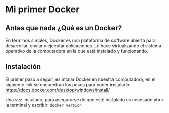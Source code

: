 # Mi primer Docker

## Antes que nada ¿Qué es un Docker?

En términos simples, Docker es una plataforma de software abierta para desarrollar, enviar y ejecutar aplicaciones. Lo hace virtualizando el sistema operativo de la computadora en la que está instalado y funcionando.

## Instalación

El primer paso a seguir, es intalar Docker en nuestra computadora, en el siguiente link se encuentran los pasos para poder instalarlo: https://docs.docker.com/desktop/windows/install/ 

Una vez instalado, para asegurarse de que esté instalado es necesario abrir la terminal y escribir:
`docker version` 
